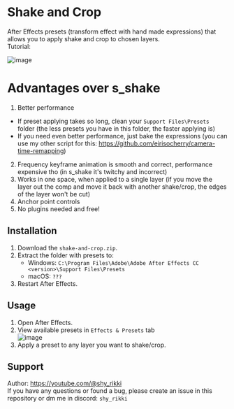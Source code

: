 # Shake and Crop
After Effects presets (transform effect with hand made expressions) that allows you to apply shake and crop to chosen layers.  
Tutorial:  

![image](https://github.com/user-attachments/assets/f803fc5f-d0ee-46b7-828d-de809bcac47b)  

# Advantages over s_shake
1. Better performance  
- If preset applying takes so long, clean your `Support Files\Presets` folder (the less presets you have in this folder, the faster applying is)  
- If you need even better performance, just bake the expressions (you can use my other script for this: https://github.com/eirisocherry/camera-time-remapping)  
2. Frequency keyframe animation is smooth and correct, performance expensive tho (in s_shake it's twitchy and incorrect)  
3. Works in one space, when applied to a single layer (if you move the layer out the comp and move it back with another shake/crop, the edges of the layer won't be cut)  
4. Anchor point controls  
5. No plugins needed and free!  

## Installation
1. Download the `shake-and-crop.zip`.  
2. Extract the folder with presets to:  
   - Windows: `C:\Program Files\Adobe\Adobe After Effects CC <version>\Support Files\Presets`  
   - macOS: `???`  
3. Restart After Effects.  

## Usage
1. Open After Effects.  
2. View available presets in `Effects & Presets` tab  
![image](https://github.com/user-attachments/assets/0e8390f4-95e3-4128-aff6-5ca09e1bef71)  
3. Apply a preset to any layer you want to shake/crop.  

## Support
Author: https://youtube.com/@shy_rikki  
If you have any questions or found a bug, please create an issue in this repository or dm me in discord: `shy_rikki`  
